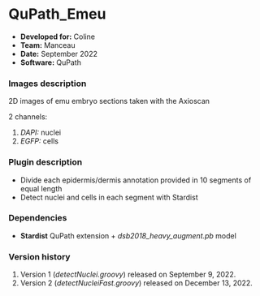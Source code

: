 # QuPath_Emeu

* **Developed for:** Coline
* **Team:** Manceau
* **Date:** September 2022
* **Software:** QuPath

### Images description

2D images of emu embryo sections taken with the Axioscan

2 channels: 
  1. *DAPI:* nuclei
  2. *EGFP:* cells

### Plugin description

* Divide each epidermis/dermis annotation provided in 10 segments of equal length
* Detect nuclei and cells in each segment with Stardist

### Dependencies

* **Stardist** QuPath extension + *dsb2018_heavy_augment.pb* model

### Version history

1. Version 1 (*detectNuclei.groovy*) released on September 9, 2022.
2. Version 2 (*detectNucleiFast.groovy*) released on December 13, 2022.
